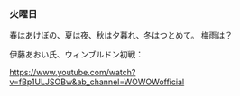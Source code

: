 ### 火曜日

春はあけぼの、夏は夜、秋は夕暮れ、冬はつとめて。
梅雨は？

伊藤あおい氏、ウィンブルドン初戦：

https://www.youtube.com/watch?v=fBp1ULJSOBw&ab_channel=WOWOWofficial